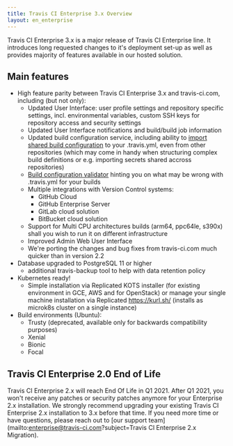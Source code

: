 ```yaml
---
title: Travis CI Enterprise 3.x Overview
layout: en_enterprise
---
```


Travis CI Enterprise 3.x is a major release of Travis CI Enterprise line. It introduces long requested changes to it's deployment set-up as well as provides majority of features available in our hosted solution.

## Main features

* High feature parity between Travis CI Enterprise 3.x and travis-ci.com, including (but not only):
  * Updated User Interface: user profile settings and repository specific settings, incl. environmental variables, custom SSH keys for repository access and security settings
  * Updated User Interface notifications and build/build job information
  * Updated build configuration service, including ability to [import shared build configuration](/user/build-config-imports) to your .travis.yml, even from other repositories (which may come in handy when structuring complex build definitions or e.g. importing secrets shared accross repositories)
  * [Build configuration validator](/user/build-config-validation) hinting you on what may be wrong with .travis.yml for your builds 
  * Multiple integrations with Version Control systems: 
    * GitHub Cloud
    * GitHub Enterprise Server
    * GitLab cloud solution
    * BitBucket cloud solution
  * Support for Multi CPU architectures builds (arm64, ppc64le, s390x) shall you wish to run it on different infrastructure
  * Improved Admin Web User Interface
  * We're porting the changes and bug fixes from travis-ci.com much quicker than in version 2.2
* Database upgraded to PostgreSQL 11 or higher
  * additional travis-backup tool to help with data retention policy 
* Kubernetes ready!
  * Simple installation via Replicated KOTS installer (for existing environment in GCE, AWS and for OpenStack) or manage your single machine installation via Replicated https://kurl.sh/ (installs as microk8s cluster on a single instance)
* Build environments (Ubuntu):
  * Trusty (deprecated, available only for backwards compatibility purposes)
  * Xenial
  * Bionic
  * Focal

## Travis CI Enterprise 2.0 End of Life

Travis CI Enterprise 2.x will reach End Of Life in Q1 2021. After Q1 2021, you won't receive any patches or security patches anymore for your Enterprise 2.x installation. We strongly recommend upgrading your existing Travis CI Enterprise 2.x installation to 3.x before that time. If you need more time or have questions, please reach out to [our support team](mailto:enterprise@travis-ci.com?subject=Travis CI Enterprise 2.x Migration).
